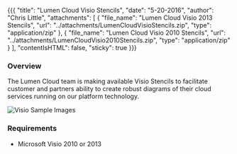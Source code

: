 {{{
  "title": "Lumen Cloud Visio Stencils",
  "date": "5-20-2016",
  "author": "Chris Little",
  "attachments": [
    {
      "file_name": "Lumen Cloud Visio 2013 Stencils",
      "url": "../attachments/LumenCloudVisioStencils.zip",
      "type": "application/zip"
    },
    {
      "file_name": "Lumen Cloud Visio 2010 Stencils",
      "url": "../attachments/LumenCloudVisio2010Stencils.zip",
      "type": "application/zip"
    }
  ],
  "contentIsHTML": false,
  "sticky": true
}}}

### Overview

The Lumen Cloud team is making available Visio Stencils to facilitate customer and partners ability to create robust diagrams of their cloud services running on our platform technology.

![Visio Sample Images](../../images/visio_stencil_samples.png)

### Requirements

* Microsoft Visio 2010 or 2013
